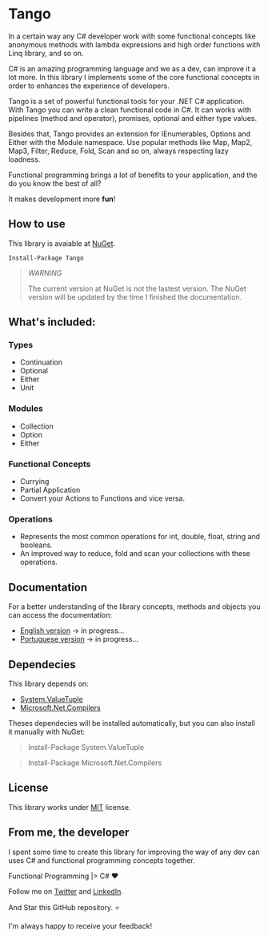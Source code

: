 # Tango

In a certain way any C# developer work with some functional concepts like anonymous methods with lambda expressions and high order functions with Linq library, and so on.

C# is an amazing programming language and we as a dev, can improve it a lot more. In this library I implements some of the core functional concepts in order to enhances the experience of developers.

Tango is a set of powerful functional tools for your .NET C# application. With Tango you can write a clean functional code in C#. It can works with pipelines (method and operator), promises, optional and either type values.

Besides that, Tango provides an extension for IEnumerables, Options and Either with the Module namespace. Use popular methods like Map, Map2, Map3, Filter, Reduce, Fold, Scan and so on, always respecting lazy loadness.

Functional programming brings a lot of benefits to your application, and the do you know the best of all? 

It makes development more **fun**!

## How to use
This library is avaiable at [NuGet](https://www.nuget.org/packages/Tango/).

```
Install-Package Tango
```

> *WARNING*
>
> The current version at NuGet is not the lastest version.
> The NuGet version will be updated by the time I finished the documentation.
>

## What's included:

### Types
  - Continuation
  - Optional
  - Either
  - Unit
  
### Modules
  - Collection
  - Option
  - Either

### Functional Concepts
  - Currying
  - Partial Application
  - Convert your Actions to Functions and vice versa.

### Operations
  - Represents the most common operations for int, double, float, string and booleans.
  - An improved way to reduce, fold and scan your collections with these operations.

## Documentation
For a better understanding of the library concepts, methods and objects you can access the documentation:
  - [English version](https://www.gitbook.com/book/gabrielschade/tango) -> in progress...
  - [Portuguese version](https://www.gitbook.com/book/gabrielschade/tango-br) -> in progress...

## Dependecies
This library depends on:
  - [System.ValueTuple](https://www.nuget.org/packages/System.ValueTuple/#)
  - [Microsoft.Net.Compilers](https://www.nuget.org/packages/Microsoft.Net.Compilers/)

Theses dependecies will be installed automatically, but you can also install it manually with NuGet:

> Install-Package System.ValueTuple

> Install-Package Microsoft.Net.Compilers


## License
This library works under [MIT](LICENSE.txt) license.


## From me, the developer

I spent some time to create this library for improving the way of any dev can uses C# and functional programming concepts together.

Functional Programming |> C# :heart:

Follow me on [Twitter](http://www.twitter.com/gabrielschade) and [LinkedIn](https://www.linkedin.com/in/gabrielschade/).

And Star this GitHub repository. :star:

I'm always happy to receive your feedback!
